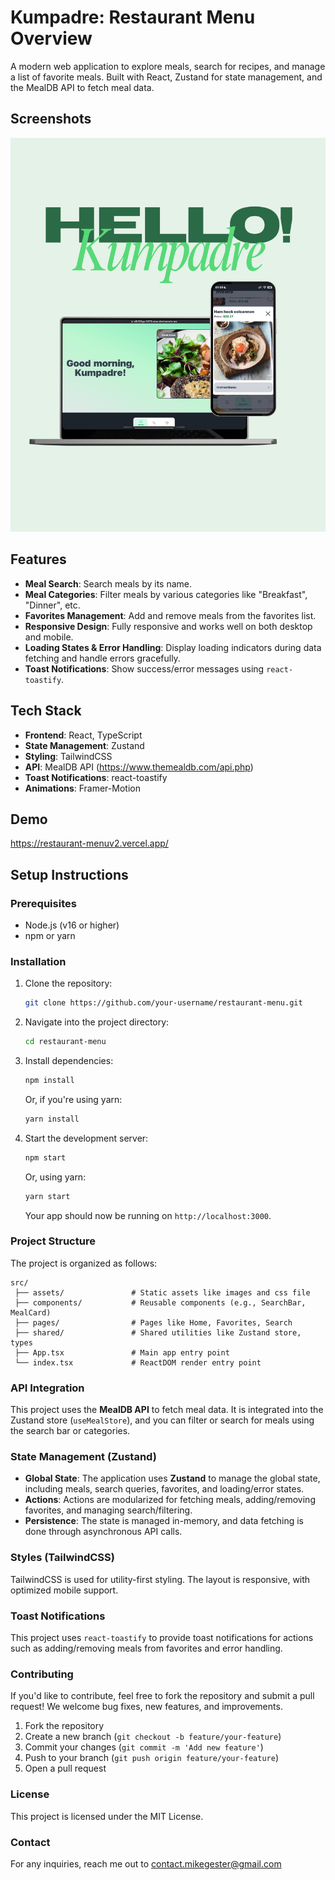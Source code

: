 # Kumpadre: Restaurant Menu Overview

A modern web application to explore meals, search for recipes, and manage a list of favorite meals. Built with React, Zustand for state management, and the MealDB API to fetch meal data.


## Screenshots

![App Screenshot](src/assets/img/kumpadre.png)



## Features

- **Meal Search**: Search meals by its name.
- **Meal Categories**: Filter meals by various categories like "Breakfast", "Dinner", etc.
- **Favorites Management**: Add and remove meals from the favorites list.
- **Responsive Design**: Fully responsive and works well on both desktop and mobile.
- **Loading States & Error Handling**: Display loading indicators during data fetching and handle errors gracefully.
- **Toast Notifications**: Show success/error messages using `react-toastify`.

## Tech Stack

- **Frontend**: React, TypeScript
- **State Management**: Zustand
- **Styling**: TailwindCSS
- **API**: MealDB API (https://www.themealdb.com/api.php)
- **Toast Notifications**: react-toastify
- **Animations**: Framer-Motion

## Demo

https://restaurant-menuv2.vercel.app/

## Setup Instructions

### Prerequisites

- Node.js (v16 or higher)
- npm or yarn

### Installation

1. Clone the repository:

   ```bash
   git clone https://github.com/your-username/restaurant-menu.git
   ```

2. Navigate into the project directory:

   ```bash
   cd restaurant-menu
   ```

3. Install dependencies:

   ```bash
   npm install
   ```

   Or, if you're using yarn:

   ```bash
   yarn install
   ```

4. Start the development server:

   ```bash
   npm start
   ```

   Or, using yarn:

   ```bash
   yarn start
   ```

   Your app should now be running on `http://localhost:3000`.

### Project Structure

The project is organized as follows:

```plaintext
src/
 ├── assets/               # Static assets like images and css file
 ├── components/           # Reusable components (e.g., SearchBar, MealCard)
 ├── pages/                # Pages like Home, Favorites, Search
 ├── shared/               # Shared utilities like Zustand store, types
 ├── App.tsx               # Main app entry point
 └── index.tsx             # ReactDOM render entry point
```

### API Integration

This project uses the **MealDB API** to fetch meal data. It is integrated into the Zustand store (`useMealStore`), and you can filter or search for meals using the search bar or categories.

### State Management (Zustand)

- **Global State**: The application uses **Zustand** to manage the global state, including meals, search queries, favorites, and loading/error states.
- **Actions**: Actions are modularized for fetching meals, adding/removing favorites, and managing search/filtering.
- **Persistence**: The state is managed in-memory, and data fetching is done through asynchronous API calls.

### Styles (TailwindCSS)

TailwindCSS is used for utility-first styling. The layout is responsive, with optimized mobile support.

### Toast Notifications

This project uses `react-toastify` to provide toast notifications for actions such as adding/removing meals from favorites and error handling.

### Contributing

If you'd like to contribute, feel free to fork the repository and submit a pull request! We welcome bug fixes, new features, and improvements.

1. Fork the repository
2. Create a new branch (`git checkout -b feature/your-feature`)
3. Commit your changes (`git commit -m 'Add new feature'`)
4. Push to your branch (`git push origin feature/your-feature`)
5. Open a pull request

### License

This project is licensed under the MIT License.

###  Contact

For any inquiries, reach me out to contact.mikegester@gmail.com

